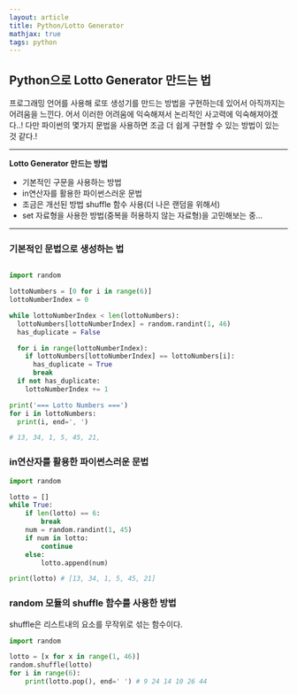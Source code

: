 ```yaml
---
layout: article
title: Python/Lotto Generator
mathjax: true
tags: python
---
```



## Python으로 Lotto Generator 만드는 법

프로그래밍 언어를 사용해 로또 생성기를 만드는 방법을 구현하는데 있어서 아직까지는 어려움을 느낀다. 어서 이러한 어려움에 익숙해져서 논리적인 사고력에 익숙해져야겠다..!
다만 파이썬의 몇가지 문법을 사용하면 조금 더 쉽게 구현할 수 있는 방법이 있는 것 같다.!


---

**Lotto Generator 만드는 방법**

- 기본적인 구문을 사용하는 방법
- in연산자를 활용한 파이썬스러운 문법
- 조금은 개선된 방법 shuffle 함수 사용(더 나은 랜덤을 위해서)
- set 자료형을 사용한 방법(중복을 허용하지 않는 자료형)을 고민해보는 중...

---

### 기본적인 문법으로 생성하는 법

```python

import random

lottoNumbers = [0 for i in range(6)]
lottoNumberIndex = 0

while lottoNumberIndex < len(lottoNumbers):
  lottoNumbers[lottoNumberIndex] = random.randint(1, 46)
  has_duplicate = False

  for i in range(lottoNumberIndex):
    if lottoNumbers[lottoNumberIndex] == lottoNumbers[i]:
      has_duplicate = True
      break
  if not has_duplicate:
    lottoNumberIndex += 1

print('=== Lotto Numbers ===')
for i in lottoNumbers:
  print(i, end=', ')

# 13, 34, 1, 5, 45, 21,
```

### in연산자를 활용한 파이썬스러운 문법

```python
import random

lotto = []
while True:
	if len(lotto) == 6:
		break
	num = random.randint(1, 45)
	if num in lotto:
		continue
	else:
		lotto.append(num)

print(lotto) # [13, 34, 1, 5, 45, 21]
```

### random 모듈의 shuffle 함수를 사용한 방법
shuffle은 리스트내의 요소를 무작위로 섞는 함수이다. 

```python
import random

lotto = [x for x in range(1, 46)]
random.shuffle(lotto)
for i in range(6):
	print(lotto.pop(), end=' ') # 9 24 14 10 26 44
```



